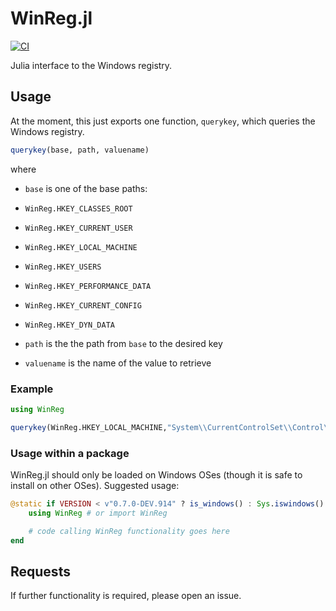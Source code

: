 # WinReg.jl

[![CI](https://github.com/simonbyrne/WinReg.jl/actions/workflows/test.yml/badge.svg)](https://github.com/simonbyrne/WinReg.jl/actions/workflows/test.yml)

Julia interface to the Windows registry.

## Usage

At the moment, this just exports one function, `querykey`, which queries the Windows registry.

```julia
querykey(base, path, valuename)
```
where
* `base` is one of the base paths:
 * `WinReg.HKEY_CLASSES_ROOT`
 * `WinReg.HKEY_CURRENT_USER`
 * `WinReg.HKEY_LOCAL_MACHINE`
 * `WinReg.HKEY_USERS`
 * `WinReg.HKEY_PERFORMANCE_DATA`
 * `WinReg.HKEY_CURRENT_CONFIG`
 * `WinReg.HKEY_DYN_DATA`

* `path` is the the path from `base` to the desired key
* `valuename` is the name of the value to retrieve

### Example

```julia
using WinReg

querykey(WinReg.HKEY_LOCAL_MACHINE,"System\\CurrentControlSet\\Control\\Session Manager\\Environment","PROCESSOR_ARCHITECTURE")
```

### Usage within a package

WinReg.jl should only be loaded on Windows OSes (though it is safe to install on other OSes). Suggested usage:

```julia
@static if VERSION < v"0.7.0-DEV.914" ? is_windows() : Sys.iswindows()
    using WinReg # or import WinReg

    # code calling WinReg functionality goes here
end
```

## Requests

If further functionality is required, please open an issue.
